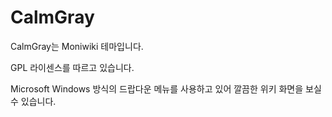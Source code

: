 # CalmGray

CalmGray는 Moniwiki 테마입니다.

GPL 라이센스를 따르고 있습니다.

Microsoft Windows 방식의 드랍다운 메뉴를 사용하고 있어 깔끔한 위키 화면을 보실 수 있습니다.
